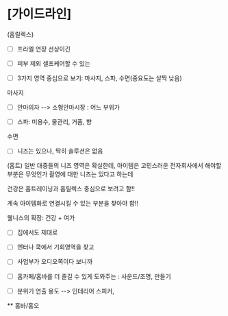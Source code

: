 # [가이드라인]

(홈릴렉스)
- [ ] 프라엘 연장 선상이긴 
- [ ] 피부 제외 셀프케어할 수 있는 
- [ ] 3가지 영역 중심으로 보기: 마사지, 스파, 수면(중요도는 살짝 낮음)


마사지
- [ ] 안마의자 --> 소형안마시장 : 어느 부위가 
- [ ] 스파: 미용수, 물관리, 거품, 향


수면
- [ ] 니즈는 있으나, 딱히 솔루션은 없음


(홈트)
일반 대중들의 니즈
영역은 확실한데, 아이템은 고민스러운
전자회사에서 해야할 부분은 무엇인가
촬영에 대한 니즈는 있다고 하는데

건강은 홈트레이닝과 홈릴렉스 중심으로 보려고 함!!

계속 아이템화로 연결시킬 수 있는 부분을 찾아야 함!!

웰니스의 확장:  건강 + 여가
- [ ] 집에서도 제대로 
- [ ] 엔터나 쿡에서 기회영역을 찾고 
- [ ] 사업부가 오디오쪽이다 보니까 
- [ ] 홈카페/홈바를 더 즐길 수 있게 도와주는 : 사운드/조명, 만들기 
- [ ] 분위기 연출 용도 --> 인테리어 스피커, 


** 홈바/홈오





